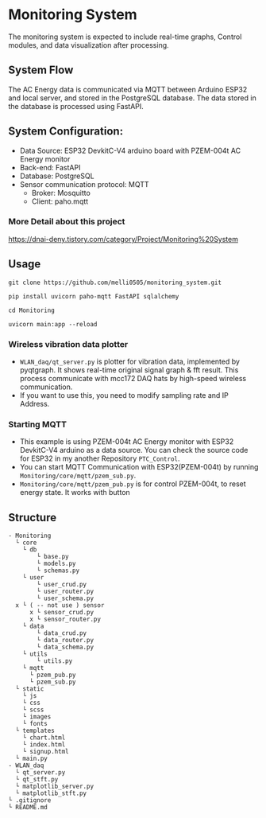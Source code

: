 # Monitoring System

The monitoring system is expected to include real-time graphs, Control modules, and data visualization after processing.

## System Flow

The AC Energy data is communicated via MQTT between Arduino ESP32 and local server, and stored in the PostgreSQL database.
The data stored in the database is processed using FastAPI.

## System Configuration:

- Data Source: ESP32 DevkitC-V4 arduino board with PZEM-004t AC Energy monitor
- Back-end: FastAPI
- Database: PostgreSQL
- Sensor communication protocol: MQTT
  - Broker: Mosquitto
  - Client: paho.mqtt

### More Detail about this project

https://dnai-deny.tistory.com/category/Project/Monitoring%20System

## Usage

```
git clone https://github.com/melli0505/monitoring_system.git
```

```
pip install uvicorn paho-mqtt FastAPI sqlalchemy
```

```
cd Monitoring
```

```
uvicorn main:app --reload
```

### Wireless vibration data plotter

- `WLAN_daq/qt_server.py` is plotter for vibration data, implemented by pyqtgraph. It shows real-time original signal graph & fft result. This process communicate with mcc172 DAQ hats by high-speed wireless communication.
- If you want to use this, you need to modify sampling rate and IP Address.

### Starting MQTT

- This example is using PZEM-004t AC Energy monitor with ESP32 DevkitC-V4 arduino as a data source. You can check the source code for ESP32 in my another Repository `PTC_Control`.
- You can start MQTT Communication with ESP32(PZEM-004t) by running `Monitoring/core/mqtt/pzem_sub.py`.
- `Monitoring/core/mqtt/pzem_pub.py` is for control PZEM-004t, to reset energy state. It works with button

## Structure

```
- Monitoring
  └ core
    └ db
        └ base.py
        └ models.py
        └ schemas.py
    └ user
        └ user_crud.py
        └ user_router.py
        └ user_schema.py
  x └ ( -- not use ) sensor
      x └ sensor_crud.py
      x └ sensor_router.py
    └ data
        └ data_crud.py
        └ data_router.py
        └ data_schema.py
    └ utils
        └ utils.py
    └ mqtt
      └ pzem_pub.py
      └ pzem_sub.py
  └ static
    └ js
    └ css
    └ scss
    └ images
    └ fonts
  └ templates
    └ chart.html
    └ index.html
    └ signup.html
  └ main.py
- WLAN_daq
  └ qt_server.py
  └ qt_stft.py
  └ matplotlib_server.py
  └ matplotlib_stft.py
└ .gitignore
└ README.md
```
